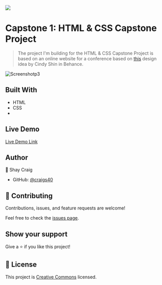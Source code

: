 ![](https://img.shields.io/badge/Microverse-blueviolet)

# Capstone 1: HTML &amp; CSS Capstone Project

> The project I'm building for the HTML & CSS Capstone Project is based on an online website for a conference based on [this](https://www.behance.net/gallery/29845175/CC-Global-Summit-2015) design idea by Cindy Shin in Behance.

![Screenshotp3]()

## Built With

- HTML
- CSS
- 

## Live Demo

[Live Demo Link]()


## Author

👤 Shay Craig

- GitHub: [@craigs40](https://github.com/craigs40)

## 🤝 Contributing

Contributions, issues, and feature requests are welcome!

Feel free to check the [issues page](issues/).

## Show your support

Give a ⭐️ if you like this project!


## 📝 License

This project is [Creative Commons](https://creativecommons.org/licenses/by-nc/4.0/) licensed.
